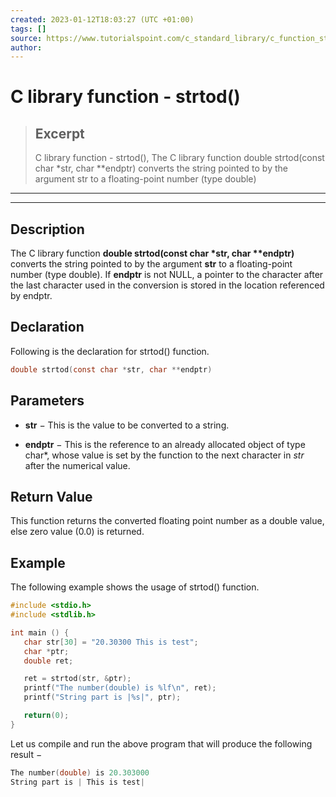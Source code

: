 ```yaml
---
created: 2023-01-12T18:03:27 (UTC +01:00)
tags: []
source: https://www.tutorialspoint.com/c_standard_library/c_function_strtod.htm
author: 
---
```


# C library function - strtod()

> ## Excerpt
> C library function - strtod(),  The C library function double strtod(const char *str, char **endptr) converts the string pointed to by the argument str to a floating-point number (type double)

---
---

  

## Description

The C library function **double strtod(const char \*str, char \*\*endptr)** converts the string pointed to by the argument **str** to a floating-point number (type double). If **endptr** is not NULL, a pointer to the character after the last character used in the conversion is stored in the location referenced by endptr.

## Declaration

Following is the declaration for strtod() function.

```c
double strtod(const char *str, char **endptr)
```

## Parameters

-   **str** − This is the value to be converted to a string.
    
-   **endptr** − This is the reference to an already allocated object of type char\*, whose value is set by the function to the next character in _str_ after the numerical value.
    

## Return Value

This function returns the converted floating point number as a double value, else zero value (0.0) is returned.

## Example

The following example shows the usage of strtod() function.

```c
#include <stdio.h>
#include <stdlib.h>

int main () { 
   char str[30] = "20.30300 This is test";
   char *ptr;
   double ret;

   ret = strtod(str, &ptr);
   printf("The number(double) is %lf\n", ret);
   printf("String part is |%s|", ptr);

   return(0);
}
```

Let us compile and run the above program that will produce the following result −

```c
The number(double) is 20.303000
String part is | This is test|

```


